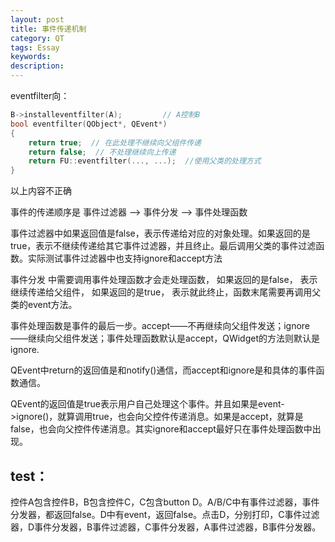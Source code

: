 ```yaml
---
layout: post
title: 事件传递机制
category: QT
tags: Essay
keywords: 
description: 
---
```


eventfilter向：

```cpp
B->installeventfilter(A);         // A控制B
bool eventfilter(QObject*, QEvent*)
{
	return true;  // 在此处理不继续向父组件传递
	return false;  // 不处理继续向上传递
	return FU::eventfilter(..., ...);  //使用父类的处理方式
}
```

以上内容不正确

事件的传递顺序是 事件过滤器 ——> 事件分发 ——> 事件处理函数

事件过滤器中如果返回值是false，表示传递给对应的对象处理。如果返回的是true，表示不继续传递给其它事件过滤器，并且终止。最后调用父类的事件过滤函数。实际测试事件过滤器中也支持ignore和accept方法

事件分发 中需要调用事件处理函数才会走处理函数， 如果返回的是false， 表示继续传递给父组件， 如果返回的是true， 表示就此终止，函数末尾需要再调用父类的event方法。

事件处理函数是事件的最后一步。accept——不再继续向父组件发送；ignore——继续向父组件发送；事件处理函数默认是accept，QWidget的方法则默认是ignore.

QEvent中return的返回值是和notify()通信，而accept和ignore是和具体的事件函数通信。

QEvent的返回值是true表示用户自己处理这个事件。并且如果是event->ignore()，就算调用true，也会向父控件传递消息。如果是accept，就算是false，也会向父控件传递消息。其实ignore和accept最好只在事件处理函数中出现。

## test：
控件A包含控件B，B包含控件C，C包含button D。A/B/C中有事件过滤器，事件分发器，都返回false。D中有event，返回false。点击D，分别打印，C事件过滤器，D事件分发器，B事件过滤器，C事件分发器，A事件过滤器，B事件分发器。

